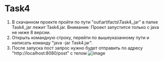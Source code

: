 # Task4
 1. В скачанном проекте пройти по пути "out\artifacts\Task4_jar" в папке Task4_jar лежит Task4.jar. Внимание: Проект запустится только с java не ниже 8 версии.
 2. Открыть командную строку, перейти по вышеуказанному пути и написать команду "java -jar Task4.jar".
 3. После запуска пост запрос нужно будет отправить по адресу "http://localhost:8080/post" с телом ![image](https://github.com/Lyths/Task4/assets/83724764/84ff9af4-01e6-49f1-98a9-1566434fde88)
